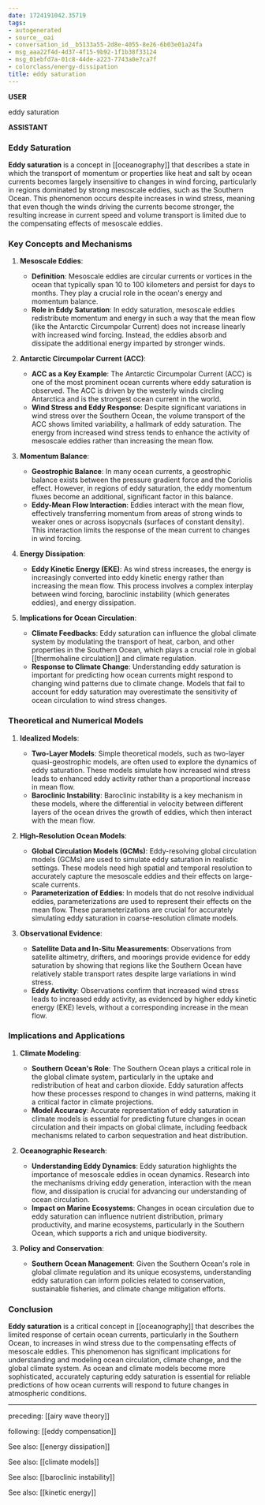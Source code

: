 ```yaml
---
date: 1724191042.35719
tags:
- autogenerated
- source__oai
- conversation_id__b5133a55-2d8e-4055-8e26-6b03e01a24fa
- msg_aaa22f4d-4d37-4f15-9b92-1f1b38f33124
- msg_01ebfd7a-01c8-44de-a223-7743a0e7ca7f
- colorclass/energy-dissipation
title: eddy saturation
---
```


**USER**

eddy saturation


**ASSISTANT**

### Eddy Saturation

**Eddy saturation** is a concept in [[oceanography]] that describes a state in which the transport of momentum or properties like heat and salt by ocean currents becomes largely insensitive to changes in wind forcing, particularly in regions dominated by strong mesoscale eddies, such as the Southern Ocean. This phenomenon occurs despite increases in wind stress, meaning that even though the winds driving the currents become stronger, the resulting increase in current speed and volume transport is limited due to the compensating effects of mesoscale eddies.

### Key Concepts and Mechanisms

1. **Mesoscale Eddies**:
   - **Definition**: Mesoscale eddies are circular currents or vortices in the ocean that typically span 10 to 100 kilometers and persist for days to months. They play a crucial role in the ocean's energy and momentum balance.
   - **Role in Eddy Saturation**: In eddy saturation, mesoscale eddies redistribute momentum and energy in such a way that the mean flow (like the Antarctic Circumpolar Current) does not increase linearly with increased wind forcing. Instead, the eddies absorb and dissipate the additional energy imparted by stronger winds.

2. **Antarctic Circumpolar Current (ACC)**:
   - **ACC as a Key Example**: The Antarctic Circumpolar Current (ACC) is one of the most prominent ocean currents where eddy saturation is observed. The ACC is driven by the westerly winds circling Antarctica and is the strongest ocean current in the world.
   - **Wind Stress and Eddy Response**: Despite significant variations in wind stress over the Southern Ocean, the volume transport of the ACC shows limited variability, a hallmark of eddy saturation. The energy from increased wind stress tends to enhance the activity of mesoscale eddies rather than increasing the mean flow.

3. **Momentum Balance**:
   - **Geostrophic Balance**: In many ocean currents, a geostrophic balance exists between the pressure gradient force and the Coriolis effect. However, in regions of eddy saturation, the eddy momentum fluxes become an additional, significant factor in this balance.
   - **Eddy-Mean Flow Interaction**: Eddies interact with the mean flow, effectively transferring momentum from areas of strong winds to weaker ones or across isopycnals (surfaces of constant density). This interaction limits the response of the mean current to changes in wind forcing.

4. **Energy Dissipation**:
   - **Eddy Kinetic Energy (EKE)**: As wind stress increases, the energy is increasingly converted into eddy kinetic energy rather than increasing the mean flow. This process involves a complex interplay between wind forcing, baroclinic instability (which generates eddies), and energy dissipation.

5. **Implications for Ocean Circulation**:
   - **Climate Feedbacks**: Eddy saturation can influence the global climate system by modulating the transport of heat, carbon, and other properties in the Southern Ocean, which plays a crucial role in global [[thermohaline circulation]] and climate regulation.
   - **Response to Climate Change**: Understanding eddy saturation is important for predicting how ocean currents might respond to changing wind patterns due to climate change. Models that fail to account for eddy saturation may overestimate the sensitivity of ocean circulation to wind stress changes.

### Theoretical and Numerical Models

1. **Idealized Models**:
   - **Two-Layer Models**: Simple theoretical models, such as two-layer quasi-geostrophic models, are often used to explore the dynamics of eddy saturation. These models simulate how increased wind stress leads to enhanced eddy activity rather than a proportional increase in mean flow.
   - **Baroclinic Instability**: Baroclinic instability is a key mechanism in these models, where the differential in velocity between different layers of the ocean drives the growth of eddies, which then interact with the mean flow.

2. **High-Resolution Ocean Models**:
   - **Global Circulation Models (GCMs)**: Eddy-resolving global circulation models (GCMs) are used to simulate eddy saturation in realistic settings. These models need high spatial and temporal resolution to accurately capture the mesoscale eddies and their effects on large-scale currents.
   - **Parameterization of Eddies**: In models that do not resolve individual eddies, parameterizations are used to represent their effects on the mean flow. These parameterizations are crucial for accurately simulating eddy saturation in coarse-resolution climate models.

3. **Observational Evidence**:
   - **Satellite Data and In-Situ Measurements**: Observations from satellite altimetry, drifters, and moorings provide evidence for eddy saturation by showing that regions like the Southern Ocean have relatively stable transport rates despite large variations in wind stress.
   - **Eddy Activity**: Observations confirm that increased wind stress leads to increased eddy activity, as evidenced by higher eddy kinetic energy (EKE) levels, without a corresponding increase in the mean flow.

### Implications and Applications

1. **Climate Modeling**:
   - **Southern Ocean's Role**: The Southern Ocean plays a critical role in the global climate system, particularly in the uptake and redistribution of heat and carbon dioxide. Eddy saturation affects how these processes respond to changes in wind patterns, making it a critical factor in climate projections.
   - **Model Accuracy**: Accurate representation of eddy saturation in climate models is essential for predicting future changes in ocean circulation and their impacts on global climate, including feedback mechanisms related to carbon sequestration and heat distribution.

2. **Oceanographic Research**:
   - **Understanding Eddy Dynamics**: Eddy saturation highlights the importance of mesoscale eddies in ocean dynamics. Research into the mechanisms driving eddy generation, interaction with the mean flow, and dissipation is crucial for advancing our understanding of ocean circulation.
   - **Impact on Marine Ecosystems**: Changes in ocean circulation due to eddy saturation can influence nutrient distribution, primary productivity, and marine ecosystems, particularly in the Southern Ocean, which supports a rich and unique biodiversity.

3. **Policy and Conservation**:
   - **Southern Ocean Management**: Given the Southern Ocean's role in global climate regulation and its unique ecosystems, understanding eddy saturation can inform policies related to conservation, sustainable fisheries, and climate change mitigation efforts.

### Conclusion

**Eddy saturation** is a critical concept in [[oceanography]] that describes the limited response of certain ocean currents, particularly in the Southern Ocean, to increases in wind stress due to the compensating effects of mesoscale eddies. This phenomenon has significant implications for understanding and modeling ocean circulation, climate change, and the global climate system. As ocean and climate models become more sophisticated, accurately capturing eddy saturation is essential for reliable predictions of how ocean currents will respond to future changes in atmospheric conditions.


---

preceding: [[airy wave theory]]  


following: [[eddy compensation]]

See also: [[energy dissipation]]


See also: [[climate models]]


See also: [[baroclinic instability]]


See also: [[kinetic energy]]